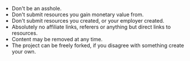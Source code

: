 - Don't be an asshole.
- Don't submit resources you gain monetary value from.
- Don't submit resources you created, or your employer created.
- Absolutely no affiliate links, referers or anything but direct links to resources.
- Content may be removed at any time. 
- The project can be freely forked, if you disagree with something create your own.
